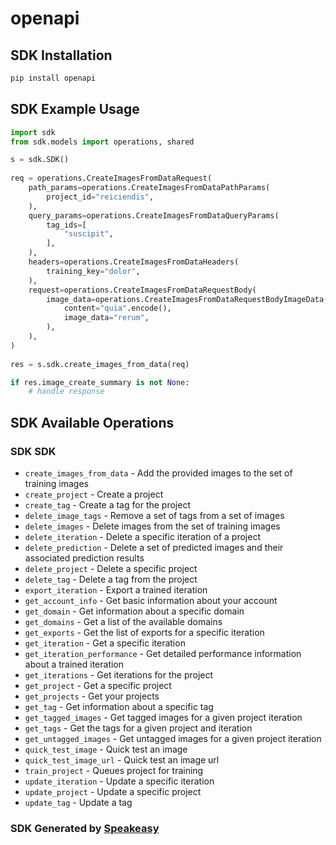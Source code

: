 # openapi

<!-- Start SDK Installation -->
## SDK Installation

```bash
pip install openapi
```
<!-- End SDK Installation -->

<!-- Start SDK Example Usage -->
## SDK Example Usage

```python
import sdk
from sdk.models import operations, shared

s = sdk.SDK()
    
req = operations.CreateImagesFromDataRequest(
    path_params=operations.CreateImagesFromDataPathParams(
        project_id="reiciendis",
    ),
    query_params=operations.CreateImagesFromDataQueryParams(
        tag_ids=[
            "suscipit",
        ],
    ),
    headers=operations.CreateImagesFromDataHeaders(
        training_key="dolor",
    ),
    request=operations.CreateImagesFromDataRequestBody(
        image_data=operations.CreateImagesFromDataRequestBodyImageData(
            content="quia".encode(),
            image_data="rerum",
        ),
    ),
)
    
res = s.sdk.create_images_from_data(req)

if res.image_create_summary is not None:
    # handle response
```
<!-- End SDK Example Usage -->

<!-- Start SDK Available Operations -->
## SDK Available Operations

### SDK SDK

* `create_images_from_data` - Add the provided images to the set of training images
* `create_project` - Create a project
* `create_tag` - Create a tag for the project
* `delete_image_tags` - Remove a set of tags from a set of images
* `delete_images` - Delete images from the set of training images
* `delete_iteration` - Delete a specific iteration of a project
* `delete_prediction` - Delete a set of predicted images and their associated prediction results
* `delete_project` - Delete a specific project
* `delete_tag` - Delete a tag from the project
* `export_iteration` - Export a trained iteration
* `get_account_info` - Get basic information about your account
* `get_domain` - Get information about a specific domain
* `get_domains` - Get a list of the available domains
* `get_exports` - Get the list of exports for a specific iteration
* `get_iteration` - Get a specific iteration
* `get_iteration_performance` - Get detailed performance information about a trained iteration
* `get_iterations` - Get iterations for the project
* `get_project` - Get a specific project
* `get_projects` - Get your projects
* `get_tag` - Get information about a specific tag
* `get_tagged_images` - Get tagged images for a given project iteration
* `get_tags` - Get the tags for a given project and iteration
* `get_untagged_images` - Get untagged images for a given project iteration
* `quick_test_image` - Quick test an image
* `quick_test_image_url` - Quick test an image url
* `train_project` - Queues project for training
* `update_iteration` - Update a specific iteration
* `update_project` - Update a specific project
* `update_tag` - Update a tag

<!-- End SDK Available Operations -->

### SDK Generated by [Speakeasy](https://docs.speakeasyapi.dev/docs/using-speakeasy/client-sdks)
